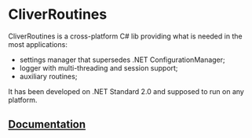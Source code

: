 # CliverRoutines

CliverRoutines is a cross-platform C# lib providing what is needed in the most applications:

- settings manager that supersedes .NET ConfigurationManager;
- logger with multi-threading and session support;
- auxiliary routines;

It has been developed on .NET Standard 2.0 and supposed to run on any platform. 

## [Documentation](https://sergiystoyan.github.io/CliverRoutines/#1)
